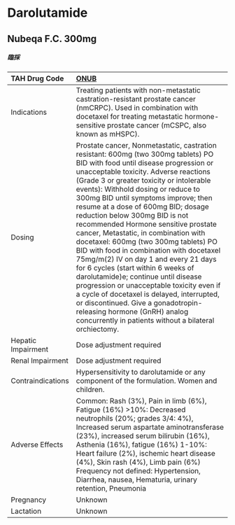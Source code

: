 # Darolutamide

## Nubeqa F.C. 300mg

##### 臨採

| TAH Drug Code      | [ONUB](https://www.tahsda.org.tw/drugs/hissearch.php?drug_code=ONUB)                                                                                                                                                                                                                                                                                                                                                                                                                                                                                                                                                                                                                                                                                                                                                                                                                     |
|:-------------------|:-----------------------------------------------------------------------------------------------------------------------------------------------------------------------------------------------------------------------------------------------------------------------------------------------------------------------------------------------------------------------------------------------------------------------------------------------------------------------------------------------------------------------------------------------------------------------------------------------------------------------------------------------------------------------------------------------------------------------------------------------------------------------------------------------------------------------------------------------------------------------------------------|
| Indications        | Treating patients with non-metastatic castration-resistant prostate cancer (nmCRPC). Used in combination with docetaxel for treating metastatic hormone-sensitive prostate cancer (mCSPC, also known as mHSPC).                                                                                                                                                                                                                                                                                                                                                                                                                                                                                                                                                                                                                                                                          |
| Dosing             | Prostate cancer, Nonmetastatic, castration resistant: 600mg (two 300mg tablets) PO BID with food until disease progression or unacceptable toxicity. Adverse reactions (Grade 3 or greater toxicity or intolerable events): Withhold dosing or reduce to 300mg BID until symptoms improve; then resume at a dose of 600mg BID; dosage reduction below 300mg BID is not recommended Hormone sensitive prostate cancer, Metastatic, in combination with docetaxel: 600mg (two 300mg tablets) PO BID with food in combination with docetaxel 75mg/m(2) IV on day 1 and every 21 days for 6 cycles (start within 6 weeks of darolutamide)e; continue until disease progression or unacceptable toxicity even if a cycle of docetaxel is delayed, interrupted, or discontinued. Give a gonadotropin-releasing hormone (GnRH) analog concurrently in patients without a bilateral orchiectomy. |
| Hepatic Impairment | Dose adjustment required                                                                                                                                                                                                                                                                                                                                                                                                                                                                                                                                                                                                                                                                                                                                                                                                                                                                 |
| Renal Impairment   | Dose adjustment required                                                                                                                                                                                                                                                                                                                                                                                                                                                                                                                                                                                                                                                                                                                                                                                                                                                                 |
| Contraindications  | Hypersensitivity to darolutamide or any component of the formulation. Women and children.                                                                                                                                                                                                                                                                                                                                                                                                                                                                                                                                                                                                                                                                                                                                                                                                |
| Adverse Effects    | Common: Rash (3%), Pain in limb (6%), Fatigue (16%) >10%: Decreased neutrophils (20%; grades 3/4: 4%), Increased serum aspartate aminotransferase (23%), increased serum bilirubin (16%), Asthenia (16%), fatigue (16%) 1-10%: Heart failure (2%), ischemic heart disease (4%), Skin rash (4%), Limb pain (6%) Frequency not defined: Hypertension, Diarrhea, nausea, Hematuria, urinary retention, Pneumonia                                                                                                                                                                                                                                                                                                                                                                                                                                                                            |
| Pregnancy          | Unknown                                                                                                                                                                                                                                                                                                                                                                                                                                                                                                                                                                                                                                                                                                                                                                                                                                                                                  |
| Lactation          | Unknown                                                                                                                                                                                                                                                                                                                                                                                                                                                                                                                                                                                                                                                                                                                                                                                                                                                                                  |

